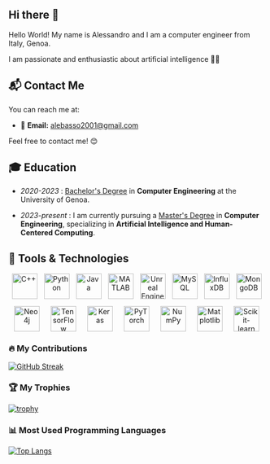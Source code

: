 ## Hi there 👋

Hello World! My name is Alessandro and I am a computer engineer from Italy, Genoa.  


I am passionate and enthusiastic about artificial intelligence 🤖🧠



## 📬 Contact Me  

You can reach me at:  

- 📧 **Email:** [alebasso2001@gmail.com](mailto:alebasso2001@gmail.com)

Feel free to contact me! 😊

## 🎓 Education
- *2020-2023* : [Bachelor's Degree](https://corsi.unige.it/corsi/8719)  in **Computer Engineering** at the University of Genoa.

- *2023-present* : I am currently pursuing a [Master's Degree](https://corsi.unige.it/en/corsi/11160)  in **Computer Engineering**, specializing in **Artificial Intelligence and Human-Centered Computing**.  





## 🚀 Tools & Technologies

<!---🖥️ **Programming Languages:** Python, C, C++, Java, MATLAB  

🛠️ **Development Environments:** Visual Studio, Visual Studio Code, Eclipse, IntelliJ IDEA, Git  

🎮 **Game Engines:** Unreal Engine  

📊 **Simulation Tools:** Simulink  

☁️ **Databases:** MySQL, InfluxDB, Cassandra, MongoDB, Neo4j  

🔐 **Security Tools:** MobSF, Drozer, Charles Proxy  

🤖 **Machine Learning & AI**
I am highly interested in **Machine Learning** and **Artificial Intelligence**, and I have experience with the following libraries:   TensorFlow, Keras, PyTorch, NumPy, Matplotlib, Scikit-learn, and more!  
--->





<p align="center" style="display: flex; justify-content: space-around; flex-wrap: wrap;">
  <!-- C++ -->
  <img src="https://cdn.jsdelivr.net/gh/devicons/devicon/icons/cplusplus/cplusplus-original.svg" alt="C++" width="50" height="50" />
  <!-- Python -->
  <img src="https://cdn.jsdelivr.net/gh/devicons/devicon/icons/python/python-original.svg" alt="Python" width="50" height="50" />
  <!-- Java -->
  <img src="https://cdn.jsdelivr.net/gh/devicons/devicon/icons/java/java-original.svg" alt="Java" width="50" height="50" />
  <!-- MATLAB -->
  <img src="https://cdn.jsdelivr.net/gh/devicons/devicon/icons/matlab/matlab-original.svg" alt="MATLAB" width="50" height="50" />
  <!-- Visual Studio -->
  <!---img src="https://cdn.jsdelivr.net/gh/devicons/devicon/icons/visualstudio/visualstudio-plain.svg" alt="Visual Studio" width="50" height="50" /--->
  <!-- Visual Studio Code -->
  <!img src="https://cdn.jsdelivr.net/gh/devicons/devicon/icons/vscode/vscode-original.svg" alt="Visual Studio Code" width="50" height="50" /--->
  <!-- Eclipse -->
  <!img src="https://cdn.jsdelivr.net/gh/devicons/devicon/icons/eclipse/eclipse-original.svg" alt="Eclipse" width="50" height="50" /--->
  <!-- IntelliJ IDEA -->
  <!img src="https://cdn.jsdelivr.net/gh/devicons/devicon/icons/intellij/intellij-original.svg" alt="IntelliJ IDEA" width="50" height="50" /--->
  <!-- Unreal Engine -->
  <img src="https://cdn.jsdelivr.net/gh/devicons/devicon/icons/unrealengine/unrealengine-original.svg" alt="Unreal Engine" width="50" height="50" />
  <!-- Git -->
  <!img src="https://cdn.jsdelivr.net/gh/devicons/devicon/icons/git/git-original.svg" alt="Git" width="50" height="50" /--->
  <!-- MySQL -->
  <img src="https://cdn.jsdelivr.net/gh/devicons/devicon/icons/mysql/mysql-original.svg" alt="MySQL" width="50" height="50" />
  <!-- InfluxDB -->
  <img src="https://cdn.jsdelivr.net/gh/devicons/devicon/icons/influxdb/influxdb-original.svg" alt="InfluxDB" width="50" height="50" />
  <img src="https://cdn.jsdelivr.net/gh/devicons/devicon/icons/mongodb/mongodb-original.svg" alt="MongoDB" width="50" height="50" />
</p>



<p align="center" style="display: flex; justify-content: space-around; flex-wrap: wrap;">
   <!-- Neo4j -->
  <img src="https://cdn.jsdelivr.net/gh/devicons/devicon/icons/neo4j/neo4j-original.svg" alt="Neo4j" width="50" height="50" />
  <!-- TensorFlow -->
  <img src="https://cdn.jsdelivr.net/gh/devicons/devicon/icons/tensorflow/tensorflow-original.svg" alt="TensorFlow" width="50" height="50" />
  <!-- Keras -->
  <img src="https://upload.wikimedia.org/wikipedia/commons/a/ae/Keras_logo.svg" alt="Keras" width="50" height="50" />
  <!-- PyTorch -->
  <img src="https://cdn.jsdelivr.net/gh/devicons/devicon/icons/pytorch/pytorch-original.svg" alt="PyTorch" width="50" height="50" />
  <!-- NumPy -->
  <img src="https://cdn.jsdelivr.net/gh/devicons/devicon/icons/numpy/numpy-original.svg" alt="NumPy" width="50" height="50" />
  <!-- Matplotlib -->
  <img src="https://upload.wikimedia.org/wikipedia/commons/8/84/Matplotlib_icon.svg" alt="Matplotlib" width="50" height="50" />
  <!-- Scikit-learn -->
  <img src="https://upload.wikimedia.org/wikipedia/commons/0/05/Scikit_learn_logo_small.svg" alt="Scikit-learn" width="50" height="50" />
</p>




### 🔥 My Contributions  
[![GitHub Streak](http://github-readme-streak-stats.herokuapp.com?user=Alebasso01&theme=dark&background=000000)](https://git.io/streak-stats)  

### 🏆 My Trophies  
[![trophy](https://github-profile-trophy.vercel.app/?username=Alebasso01&theme=onedark)](https://github.com/ryo-ma/github-profile-trophy)  

### 📊 Most Used Programming Languages  
[![Top Langs](https://github-readme-stats.vercel.app/api/top-langs/?username=Alebasso01&layout=compact&theme=vision-friendly-dark)](https://github.com/anuraghazra/github-readme-stats)  



<!--
**Alebasso01/Alebasso01** is a ✨ _special_ ✨ repository because its `README.md` (this file) appears on your GitHub profile.

Here are some ideas to get you started:

- 🔭 I’m currently working on ...
- 🌱 I’m currently learning ...
- 👯 I’m looking to collaborate on ...
- 🤔 I’m looking for help with ...
- 💬 Ask me about ...
- 📫 How to reach me: ...
- 😄 Pronouns: ...
- ⚡ Fun fact: ...
-->

